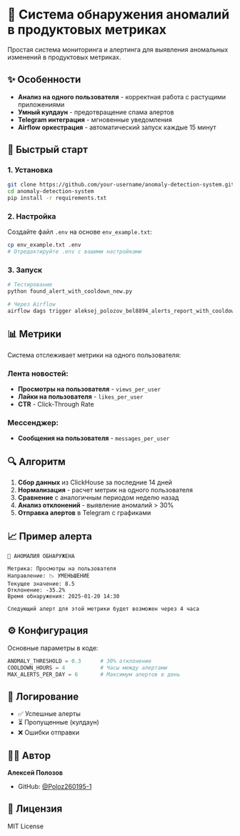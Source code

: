 # 🚨 Система обнаружения аномалий в продуктовых метриках

Простая система мониторинга и алертинга для выявления аномальных изменений в продуктовых метриках.

## ✨ Особенности

- **Анализ на одного пользователя** - корректная работа с растущими приложениями
- **Умный кулдаун** - предотвращение спама алертов
- **Telegram интеграция** - мгновенные уведомления
- **Airflow оркестрация** - автоматический запуск каждые 15 минут

## 🚀 Быстрый старт

### 1. Установка
```bash
git clone https://github.com/your-username/anomaly-detection-system.git
cd anomaly-detection-system
pip install -r requirements.txt
```

### 2. Настройка
Создайте файл `.env` на основе `env_example.txt`:
```bash
cp env_example.txt .env
# Отредактируйте .env с вашими настройками
```

### 3. Запуск
```bash
# Тестирование
python found_alert_with_cooldown_new.py

# Через Airflow
airflow dags trigger aleksej_polozov_bel8894_alerts_report_with_cooldown
```

## 📊 Метрики

Система отслеживает метрики на одного пользователя:

### Лента новостей:
- **Просмотры на пользователя** - `views_per_user`
- **Лайки на пользователя** - `likes_per_user`
- **CTR** - Click-Through Rate

### Мессенджер:
- **Сообщения на пользователя** - `messages_per_user`

## 🔍 Алгоритм

1. **Сбор данных** из ClickHouse за последние 14 дней
2. **Нормализация** - расчет метрик на одного пользователя
3. **Сравнение** с аналогичным периодом неделю назад
4. **Анализ отклонений** - выявление аномалий > 30%
5. **Отправка алертов** в Telegram с графиками

## 📈 Пример алерта

```
🔴 АНОМАЛИЯ ОБНАРУЖЕНА

Метрика: Просмотры на пользователя
Направление: 📉 УМЕНЬШЕНИЕ
Текущее значение: 8.5
Отклонение: -35.2%
Время обнаружения: 2025-01-20 14:30

Следующий алерт для этой метрики будет возможен через 4 часа
```

## ⚙️ Конфигурация

Основные параметры в коде:
```python
ANOMALY_THRESHOLD = 0.3      # 30% отклонение
COOLDOWN_HOURS = 4           # Часы между алертами
MAX_ALERTS_PER_DAY = 6       # Максимум алертов в день
```

## 📝 Логирование

- ✅ Успешные алерты
- ⏳ Пропущенные (кулдаун)
- ❌ Ошибки отправки

## 👨‍💻 Автор

**Алексей Полозов**
- GitHub: [@Poloz260195-1](https://github.com/Poloz260195-1)

## 📄 Лицензия

MIT License 